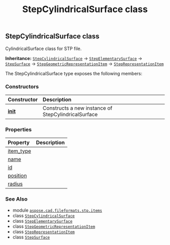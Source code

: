 ﻿---
title: StepCylindricalSurface class
second_title: Aspose.CAD for Python via .NET API References
description: 
type: docs
weight: 200
url: /python-net/aspose.cad.fileformats.stp.items/stepcylindricalsurface/
is_root: false
---

## StepCylindricalSurface class

CylindricalSurface class for STP file.



**Inheritance:** [`StepCylindricalSurface`](/cad/python-net/aspose.cad.fileformats.stp.items/stepcylindricalsurface) → 
[`StepElementarySurface`](/cad/python-net/aspose.cad.fileformats.stp.items/stepelementarysurface) → 
[`StepSurface`](/cad/python-net/aspose.cad.fileformats.stp.items/stepsurface) → 
[`StepGeometricRepresentationItem`](/cad/python-net/aspose.cad.fileformats.stp.items/stepgeometricrepresentationitem) → 
[`StepRepresentationItem`](/cad/python-net/aspose.cad.fileformats.stp.items/steprepresentationitem)



The StepCylindricalSurface type exposes the following members:

### Constructors
| Constructor | Description |
| :- | :- |
| [__init__](/cad/python-net/aspose.cad.fileformats.stp.items/stepcylindricalsurface/__init__/#str-aspose.cad.fileformats.stp.items.StepAxis2Placement3D-float) | Constructs a new instance of StepCylindricalSurface |


### Properties
| Property | Description |
| :- | :- |
| [item_type](/cad/python-net/aspose.cad.fileformats.stp.items/stepcylindricalsurface/item_type) |  |
| [name](/cad/python-net/aspose.cad.fileformats.stp.items/stepcylindricalsurface/name) |  |
| [id](/cad/python-net/aspose.cad.fileformats.stp.items/stepcylindricalsurface/id) |  |
| [position](/cad/python-net/aspose.cad.fileformats.stp.items/stepcylindricalsurface/position) |  |
| [radius](/cad/python-net/aspose.cad.fileformats.stp.items/stepcylindricalsurface/radius) |  |



### See Also
* module [`aspose.cad.fileformats.stp.items`](..)
* class [`StepCylindricalSurface`](/cad/python-net/aspose.cad.fileformats.stp.items/stepcylindricalsurface)
* class [`StepElementarySurface`](/cad/python-net/aspose.cad.fileformats.stp.items/stepelementarysurface)
* class [`StepGeometricRepresentationItem`](/cad/python-net/aspose.cad.fileformats.stp.items/stepgeometricrepresentationitem)
* class [`StepRepresentationItem`](/cad/python-net/aspose.cad.fileformats.stp.items/steprepresentationitem)
* class [`StepSurface`](/cad/python-net/aspose.cad.fileformats.stp.items/stepsurface)
